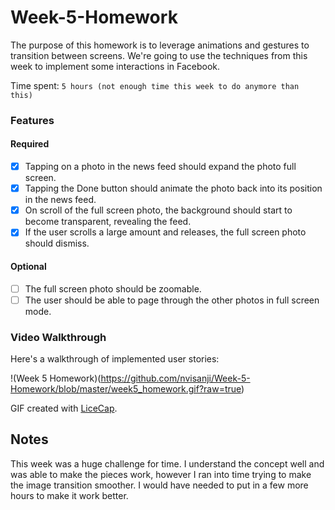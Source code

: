 # Week-5-Homework

The purpose of this homework is to leverage animations and gestures to transition between screens. We're going to use the techniques from this week to implement some interactions in Facebook.

Time spent: `5 hours (not enough time this week to do anymore than this)`

### Features

#### Required

- [X] Tapping on a photo in the news feed should expand the photo full screen.
- [X] Tapping the Done button should animate the photo back into its position in the news feed.
- [X] On scroll of the full screen photo, the background should start to become transparent, revealing the feed.
- [X] If the user scrolls a large amount and releases, the full screen photo should dismiss.

#### Optional

- [ ] The full screen photo should be zoomable.
- [ ] The user should be able to page through the other photos in full screen mode.

### Video Walkthrough 

Here's a walkthrough of implemented user stories:

!(Week 5 Homework)(https://github.com/nvisanji/Week-5-Homework/blob/master/week5_homework.gif?raw=true)

GIF created with [LiceCap](http://www.cockos.com/licecap/).

## Notes

This week was a huge challenge for time. I understand the concept well and was able to make the pieces work, however I ran into time trying to make the image transition smoother. I would have needed to put in a few more hours to make it work better.
